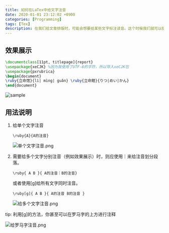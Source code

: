 ```yaml
---
title: 如何在LaTex中给文字注音
date: 2020-01-01 23:12:02 +0900
categories: [Programming]
tags: [Tex]
description: 在我们给文章排版时，可能会想要给某些文字标注读音。这个时候我们就可以使用pxrubrica包来方便的实现这一目的。
---
```


## 效果展示

```tex
\documentclass[11pt, titlepage]{report}
\usepackage{xeCJK} %因为我使用了UTF-8的字符，所以导入xeCJK包
\usepackage{pxrubrica}
\begin{document}
\ruby{立命馆}{lì| mìng| guǎn} \ruby{立命館}{りつ|めい|かん}
\end{document}
```
![sample]({{site.baseurl}}/assets/img/2020/sample.png)

## 用法说明

1.  给单个文字注音

    `\ruby{A}{A的注音}`

    ![单个文字注音.png]({{site.baseurl}}/assets/img/2020/image-20200102103334212.png)

2.  需要给多个文字分别注音（例如效果展示）时，则应使用｜来给注音划分段落。

    `\ruby{ A B }{ A的注音｜B的注音}`

    或者使用[g]给所有文字同时注音。

    `\ruby[g]{ A B }{ A的注音 B的注音 }`

    ![给多个文字注音.png]({{site.baseurl}}/assets/img/2020/image-20200102103655391.png)



tip: 利用[g]的方法，你甚至可以在罗马字的上方进行注释

![给罗马字注音.png]({{site.baseurl}}/assets/img/2020/image-20200102105235832.png)

